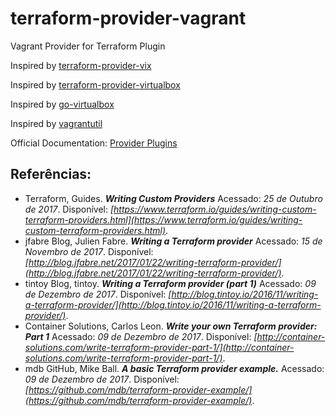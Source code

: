 
# terraform-provider-vagrant
Vagrant Provider for Terraform Plugin

Inspired by [terraform-provider-vix](https://github.com/hooklift/terraform-provider-vix)

Inspired by [terraform-provider-virtualbox](https://github.com/ccll/terraform-provider-virtualbox)

Inspired by [go-virtualbox](https://github.com/pyToshka/go-virtualbox)

Inspired by [vagrantutil](https://github.com/koding/vagrantutil)

Official Documentation: [Provider Plugins](https://www.terraform.io/docs/plugins/provider.html)

## Referências:

* Terraform, Guides. ***Writing Custom Providers***
  Acessado: *25 de Outubro de 2017*.
  Disponível: *[https://www.terraform.io/guides/writing-custom-terraform-providers.html](https://www.terraform.io/guides/writing-custom-terraform-providers.html)*.
* jfabre Blog, Julien Fabre. ***Writing a Terraform provider***
  Acessado: *15 de Novembro de 2017*.
  Disponível: *[http://blog.jfabre.net/2017/01/22/writing-terraform-provider/](http://blog.jfabre.net/2017/01/22/writing-terraform-provider/)*.
* tintoy Blog, tintoy. ***Writing a Terraform provider (part 1)***
  Acessado: *09 de Dezembro de 2017*.
  Disponível: *[http://blog.tintoy.io/2016/11/writing-a-terraform-provider/](http://blog.tintoy.io/2016/11/writing-a-terraform-provider/)*.
* Container Solutions, Carlos Leon. ***Write your own Terraform provider: Part 1***
  Acessado: *09 de Dezembro de 2017*.
  Disponível: *[http://container-solutions.com/write-terraform-provider-part-1/](http://container-solutions.com/write-terraform-provider-part-1/)*.
* mdb GitHub, Mike Ball. ***A basic Terraform provider example.***
  Acessado: *09 de Dezembro de 2017*.
  Disponível: *[https://github.com/mdb/terraform-provider-example/](https://github.com/mdb/terraform-provider-example/)*.